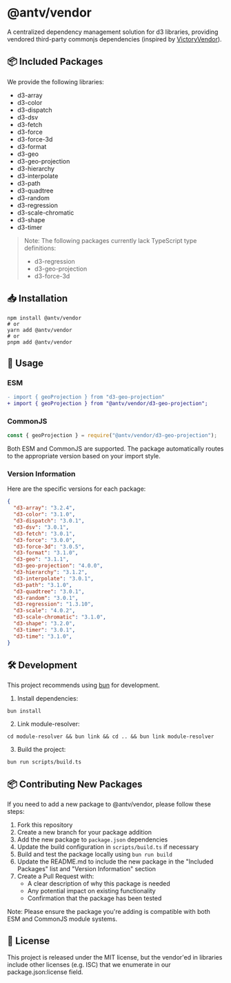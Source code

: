 # @antv/vendor

A centralized dependency management solution for d3 libraries, providing vendored third-party commonjs dependencies (inspired by [VictoryVendor](https://github.com/FormidableLabs/victory/tree/main/packages/victory-vendor)).

## 📦 Included Packages

We provide the following libraries:

- d3-array
- d3-color
- d3-dispatch
- d3-dsv
- d3-fetch
- d3-force
- d3-force-3d
- d3-format
- d3-geo
- d3-geo-projection
- d3-hierarchy
- d3-interpolate
- d3-path
- d3-quadtree
- d3-random
- d3-regression
- d3-scale-chromatic
- d3-shape
- d3-timer

> Note: The following packages currently lack TypeScript type definitions:
>
> - d3-regression
> - d3-geo-projection
> - d3-force-3d

## 📥 Installation

```shell
npm install @antv/vendor
# or
yarn add @antv/vendor
# or
pnpm add @antv/vendor
```

## 🔄 Usage

### ESM

```diff
- import { geoProjection } from "d3-geo-projection"
+ import { geoProjection } from "@antv/vendor/d3-geo-projection";
```

### CommonJS

```js
const { geoProjection } = require("@antv/vendor/d3-geo-projection");
```

Both ESM and CommonJS are supported. The package automatically routes to the appropriate version based on your import style.

### Version Information

Here are the specific versions for each package:

```json
{
  "d3-array": "3.2.4",
  "d3-color": "3.1.0",
  "d3-dispatch": "3.0.1",
  "d3-dsv": "3.0.1",
  "d3-fetch": "3.0.1",
  "d3-force": "3.0.0",
  "d3-force-3d": "3.0.5",
  "d3-format": "3.1.0",
  "d3-geo": "3.1.1",
  "d3-geo-projection": "4.0.0",
  "d3-hierarchy": "3.1.2",
  "d3-interpolate": "3.0.1",
  "d3-path": "3.1.0",
  "d3-quadtree": "3.0.1",
  "d3-random": "3.0.1",
  "d3-regression": "1.3.10",
  "d3-scale": "4.0.2",
  "d3-scale-chromatic": "3.1.0",
  "d3-shape": "3.2.0",
  "d3-timer": "3.0.1",
  "d3-time": "3.1.0",
}
```

## 🛠️ Development

This project recommends using [bun](https://bun.sh/) for development.

1. Install dependencies:

```shell
bun install
```

2. Link module-resolver:

```shell
cd module-resolver && bun link && cd .. && bun link module-resolver
```

3. Build the project:

```shell
bun run scripts/build.ts
```

## 📦 Contributing New Packages

If you need to add a new package to @antv/vendor, please follow these steps:

1. Fork this repository
2. Create a new branch for your package addition
3. Add the new package to `package.json` dependencies
4. Update the build configuration in `scripts/build.ts` if necessary
5. Build and test the package locally using `bun run build`
6. Update the README.md to include the new package in the "Included Packages" list and "Version Information" section
7. Create a Pull Request with:
   - A clear description of why this package is needed
   - Any potential impact on existing functionality
   - Confirmation that the package has been tested

Note: Please ensure the package you're adding is compatible with both ESM and CommonJS module systems.

## 📄 License

This project is released under the MIT license, but the vendor'ed in libraries include other licenses (e.g. ISC) that we enumerate in our package.json:license field.
